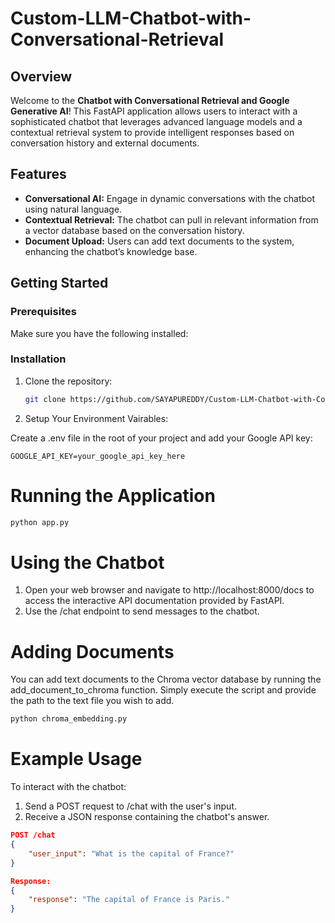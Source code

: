 # Custom-LLM-Chatbot-with-Conversational-Retrieval

## Overview

Welcome to the **Chatbot with Conversational Retrieval and Google Generative AI**! This FastAPI application allows users to interact with a sophisticated chatbot that leverages advanced language models and a contextual retrieval system to provide intelligent responses based on conversation history and external documents.

## Features

- **Conversational AI:** Engage in dynamic conversations with the chatbot using natural language.
- **Contextual Retrieval:** The chatbot can pull in relevant information from a vector database based on the conversation history.
- **Document Upload:** Users can add text documents to the system, enhancing the chatbot’s knowledge base.

## Getting Started

### Prerequisites

Make sure you have the following installed:


### Installation

1. Clone the repository:
   ```bash
   git clone https://github.com/SAYAPUREDDY/Custom-LLM-Chatbot-with-Conversational-Retrieval.git
   ```
2. Setup Your Environment Vairables:

Create a .env file in the root of your project and add your Google API key:
```text
GOOGLE_API_KEY=your_google_api_key_here
```
# Running the Application
```bash
python app.py
```
# Using the Chatbot
1. Open your web browser and navigate to http://localhost:8000/docs to access the interactive API documentation provided by FastAPI.
2. Use the /chat endpoint to send messages to the chatbot.
# Adding Documents
You can add text documents to the Chroma vector database by running the add_document_to_chroma function. Simply execute the script and provide the path to the text file you wish to add.
```bash
python chroma_embedding.py
```
# Example Usage
To interact with the chatbot:
1. Send a POST request to /chat with the user's input.
2. Receive a JSON response containing the chatbot's answer.
```json
POST /chat
{
    "user_input": "What is the capital of France?"
}

Response:
{
    "response": "The capital of France is Paris."
}
```




   
   
